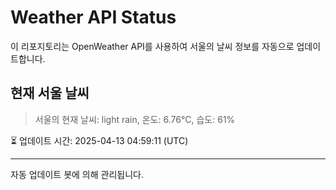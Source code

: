 
# Weather API Status

이 리포지토리는 OpenWeather API를 사용하여 서울의 날씨 정보를 자동으로 업데이트합니다.

## 현재 서울 날씨
> 서울의 현재 날씨: light rain, 온도: 6.76°C, 습도: 61%

⏳ 업데이트 시간: 2025-04-13 04:59:11 (UTC)

---
자동 업데이트 봇에 의해 관리됩니다.
